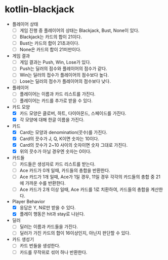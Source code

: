# kotlin-blackjack

- 플레이어 상태
    - [ ] 게임 진행 중 플레이어의 상태는 Blackjack, Bust, None이 있다.
    - [ ] Blackjack는 카드의 합이 21이다.
    - [ ] Bust는 카드의 합이 21초과이다.
    - [ ] None은 카드의 합이 21미만이다.
- 게임 결과
    - [ ] 게임 결과는 Push, Win, Lose가 있다.
    - [ ] Push는 딜러의 점수와 플레이어의 점수가 같다.
    - [ ] Win는 딜러의 접수가 플레이어의 점수보다 높다.
    - [ ] Lose는 딜러의 점수가 플레이어의 점수보다 낮다.
- 플레이어
    - [ ] 플레이어는 이름과 카드 리스트를 가진다.
    - [ ] 플레이어는 카드를 추가로 받을 수 있다.
- 카드 모양
    - [X] 카드 모양은 클로버, 하트, 다이아몬드, 스페이드를 가진다.
    - [X] 각 모양에 대해 한글 이름을 가진다.
- 카드
    - [X] Card는 모양과 denomination(끗수)를 가진다.
    - [X] Card의 끗수가 J, Q, K이면 숫자는 10이다.
    - [X] Card의 끗수가 2~10 사이의 숫자이면 숫자 그대로 가진다.
    - [X] 위의 끗수가 아닐 경우엔 숫자는 0이다.
- 카드들
    - [ ] 카드들은 생성자로 카드 리스트를 받는다.
    - [ ] Ace 카드가 0개 일때, 카드들의 총합을 반환한다.
    - [ ] Ace 카드가 1개 일때, Ace가 1일 경우, 11일 경우 각각의 카드들의 총합 중 21에 가까운 수를 반환한다.
    - [ ] Ace 카드가 2개 이상 일때, Ace 카드를 1로 치환하여, 카드들의 총합을 계산한다.
- Player Behavior
    - [X] 응답은 Y, N로만 받을 수 있다.
    - [X] 플레이 행동은 hit과 stay로 나뉜다.
- 딜러
    - [ ] 딜러는 이름과 카드들을 가진다.
    - [ ] 딜러가 가진 카드의 합이 16이상인지, 아닌지 판단할 수 있다.
- 카드 생성기
    - [ ] 카드 번들을 생성한다.
    - [ ] 카드를 무작위로 섞어 하나 반환한다.
